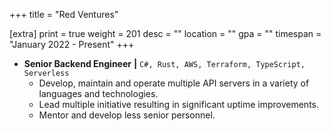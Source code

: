 +++
title = "Red Ventures"

[extra]
print = true
weight = 201
desc = ""
location = ""
gpa = ""
timespan = "January 2022 - Present"
+++
* __Senior Backend Engineer__ __\|__ `C#, Rust, AWS, Terraform, TypeScript, Serverless`
  * Develop, maintain and operate multiple API servers in a variety of languages and technologies.
  * Lead multiple initiative resulting in significant uptime improvements.
  * Mentor and develop less senior personnel.